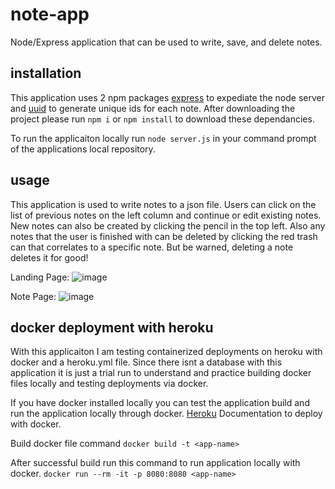 # note-app
Node/Express application that can be used to write, save, and delete notes.

## installation
This application uses 2 npm packages [express](https://www.npmjs.com/package/express) to expediate the node server and [uuid](https://www.npmjs.com/package/uuid) to generate unique ids for each note. After downloading the project please run `npm i` or `npm install` to download these dependancies.

To run the applicaiton locally run `node server.js` in your command prompt of the applications local repository.

## usage
This application is used to write notes to a json file. Users can click on the list of previous notes on the left column and continue or edit existing notes. New notes can also be created by clicking the pencil in the top left. Also any notes that the user is finished with can be deleted by clicking the red trash can that correlates to a specific note. But be warned, deleting a note deletes it for good! 

Landing Page:
![image](https://user-images.githubusercontent.com/24512590/73115746-746eb000-3ee7-11ea-8132-8aefbdbdd6a7.png)

Note Page:
![image](https://user-images.githubusercontent.com/24512590/73115754-923c1500-3ee7-11ea-92d7-003eb46f444c.png)

## docker deployment with heroku
With this applicaiton I am testing containerized deployments on heroku with docker and a heroku.yml file. Since there isnt a database with this application it is just a trial run to understand and practice building docker files locally and testing deployments via docker.

If you have docker installed locally you can test the application build and run the application locally through docker. [Heroku](https://devcenter.heroku.com/categories/deploying-with-docker) Documentation to deploy with docker.


Build docker file command
`docker build -t <app-name>`

After successful build run this command to run application locally with docker.
`docker run --rm -it -p 8080:8080 <app-name>`